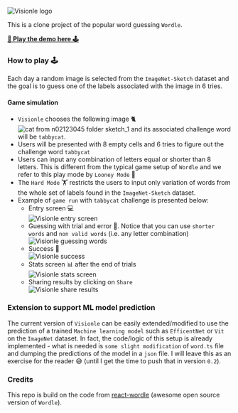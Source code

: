 
![Visionle logo](readme_assets/visionle_img.png)

This is a clone project of the popular word guessing `Wordle`. 

[**👾 Play the demo here 🕹️**](https://orisenbazuru.github.io/visionle/)


### How to play 🕹️

Each day a random image is selected from the `ImageNet-Sketch` dataset and the goal is to guess one of the labels associated with the image in 6 tries.

#### Game simulation
 - `Visionle` chooses the following image 🐈![cat from n02123045 folder sketch_1](readme_assets/n02123045_sketch_1.jpeg) and its associated challenge word will be `tabbycat`. 
 - Users will be presented with 8 empty cells and 6 tries to figure out the challenge word `tabbycat`
 - Users can input any combination of letters equal or shorter than 8 letters. This is different from the typical game setup of `Wordle` and we refer to this play mode by `Looney Mode` 🤪
 - The `Hard Mode` 🏋️ restricts the users to input only variation of words from the whole set of labels found in the `ImageNet-Sketch` dataset.
 - Example of `game run` with `tabbycat` challenge is presented below:
   - Entry screen 💻 <br/> ![Visionle entry screen](readme_assets/tabbycat_screen1.png) 
   - Guessing with trial and error 🤔. Notice that you can use `shorter words` and `non valid words` (i.e. any letter combination) <br/> ![Visionle guessing words](readme_assets/tabbycat_screen2.png)
   - Success 🎉 <br/> ![Visionle success](readme_assets/tabbycat_screen3.png)
   - Stats screen 📊 after the end of trials <br/> ![Visionle stats screen](readme_assets/tabbycat_screen4.png)
   - Sharing results by clicking on `Share` <br/> ![Visionle share results](readme_assets/tabbycat_screen5.png)

### Extension to support ML model prediction
The current version of `Visionle` can be easily extended/modified to use the prediction of a trained `Machine learning model` such as `EfficentNet` or `Vit` on the `ImageNet` dataset. In fact, the code/logic of this setup is already implemented - what is needed is `some slight modification` of `word.ts` file and dumping the predictions of the model in a `json` file. I will leave this as an exercise for the reader 😅 (until I get the time to push that in version `0.2`).

### Credits

This repo is build on the code from [react-wordle](https://github.com/cwackerfuss/react-wordle) (awesome open source version of `Wordle`).
